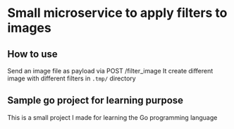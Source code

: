 
# Small microservice to apply filters to images

## How to use

Send an image file as payload via POST /filter_image
It create different image with different filters in `.tmp/` directory

## Sample go project for learning purpose

This is a small project I made for learning the Go programming language
